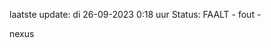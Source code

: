 laatste update: 
di 26-09-2023  0:18   uur 
Status: FAALT - fout - 
<div class="service R">nexus</div>